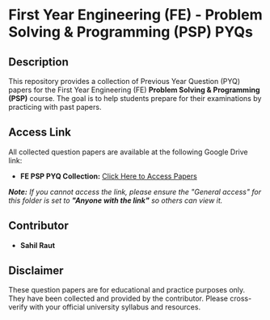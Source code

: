 # First Year Engineering (FE) - Problem Solving & Programming (PSP) PYQs

## Description 

This repository provides a collection of Previous Year Question (PYQ) papers for the First Year Engineering (FE) **Problem Solving & Programming (PSP)** course. The goal is to help students prepare for their examinations by practicing with past papers.

## Access Link

All collected question papers are available at the following Google Drive link:

* **FE PSP PYQ Collection:** [Click Here to Access Papers](httpss://drive.google.com/drive/folders/1c1o4MM4bIYmqXLWHzrvys-beA9iZ4n0F?usp=sharing)

***Note:*** *If you cannot access the link, please ensure the "General access" for this folder is set to **"Anyone with the link"** so others can view it.*

## Contributor

* **Sahil Raut**

## Disclaimer

These question papers are for educational and practice purposes only. They have been collected and provided by the contributor. Please cross-verify with your official university syllabus and resources.

